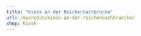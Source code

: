 ```yaml
---
title: "Kiosk an der Reichenbachbrücke"
url: /muenchen/kiosk-an-der-reichenbachbruecke/
shop: Kiosk
---
```

